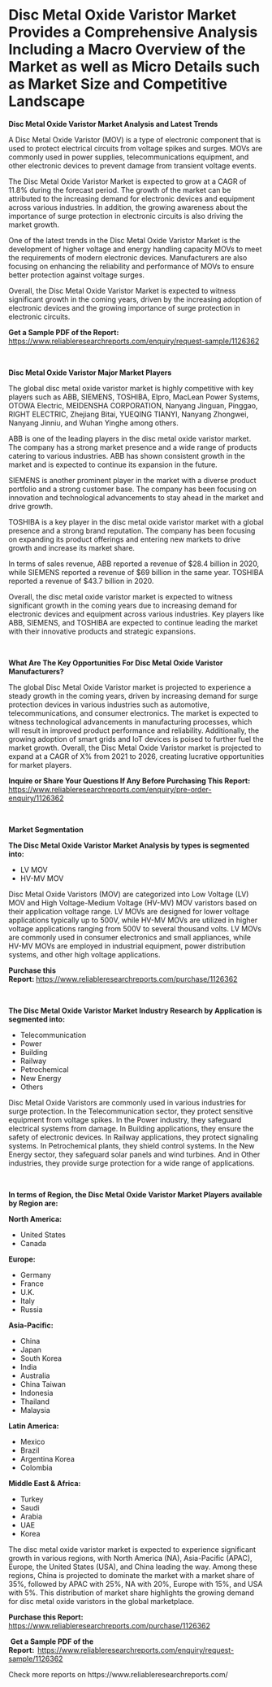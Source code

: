<p><h1>Disc Metal Oxide Varistor Market Provides a Comprehensive Analysis Including a Macro Overview of the Market as well as Micro Details such as Market Size and Competitive Landscape</h1></p><p><strong>Disc Metal Oxide Varistor Market Analysis and Latest Trends</strong></p>
<p><p>A Disc Metal Oxide Varistor (MOV) is a type of electronic component that is used to protect electrical circuits from voltage spikes and surges. MOVs are commonly used in power supplies, telecommunications equipment, and other electronic devices to prevent damage from transient voltage events.</p><p>The Disc Metal Oxide Varistor Market is expected to grow at a CAGR of 11.8% during the forecast period. The growth of the market can be attributed to the increasing demand for electronic devices and equipment across various industries. In addition, the growing awareness about the importance of surge protection in electronic circuits is also driving the market growth.</p><p>One of the latest trends in the Disc Metal Oxide Varistor Market is the development of higher voltage and energy handling capacity MOVs to meet the requirements of modern electronic devices. Manufacturers are also focusing on enhancing the reliability and performance of MOVs to ensure better protection against voltage surges.</p><p>Overall, the Disc Metal Oxide Varistor Market is expected to witness significant growth in the coming years, driven by the increasing adoption of electronic devices and the growing importance of surge protection in electronic circuits.</p></p>
<p><strong>Get a Sample PDF of the Report:&nbsp;</strong> <a href="https://www.reliableresearchreports.com/enquiry/request-sample/1126362">https://www.reliableresearchreports.com/enquiry/request-sample/1126362</a></p>
<p>&nbsp;</p>
<p><strong>Disc Metal Oxide Varistor Major Market Players</strong></p>
<p><p>The global disc metal oxide varistor market is highly competitive with key players such as ABB, SIEMENS, TOSHIBA, Elpro, MacLean Power Systems, OTOWA Electric, MEIDENSHA CORPORATION, Nanyang Jinguan, Pinggao, RIGHT ELECTRIC, Zhejiang Bitai, YUEQING TIANYI, Nanyang Zhongwei, Nanyang Jinniu, and Wuhan Yinghe among others.</p><p>ABB is one of the leading players in the disc metal oxide varistor market. The company has a strong market presence and a wide range of products catering to various industries. ABB has shown consistent growth in the market and is expected to continue its expansion in the future.</p><p>SIEMENS is another prominent player in the market with a diverse product portfolio and a strong customer base. The company has been focusing on innovation and technological advancements to stay ahead in the market and drive growth.</p><p>TOSHIBA is a key player in the disc metal oxide varistor market with a global presence and a strong brand reputation. The company has been focusing on expanding its product offerings and entering new markets to drive growth and increase its market share.</p><p>In terms of sales revenue, ABB reported a revenue of $28.4 billion in 2020, while SIEMENS reported a revenue of $69 billion in the same year. TOSHIBA reported a revenue of $43.7 billion in 2020.</p><p>Overall, the disc metal oxide varistor market is expected to witness significant growth in the coming years due to increasing demand for electronic devices and equipment across various industries. Key players like ABB, SIEMENS, and TOSHIBA are expected to continue leading the market with their innovative products and strategic expansions.</p></p>
<p>&nbsp;</p>
<p><strong>What Are The Key Opportunities For Disc Metal Oxide Varistor Manufacturers?</strong></p>
<p><p>The global Disc Metal Oxide Varistor market is projected to experience a steady growth in the coming years, driven by increasing demand for surge protection devices in various industries such as automotive, telecommunications, and consumer electronics. The market is expected to witness technological advancements in manufacturing processes, which will result in improved product performance and reliability. Additionally, the growing adoption of smart grids and IoT devices is poised to further fuel the market growth. Overall, the Disc Metal Oxide Varistor market is projected to expand at a CAGR of X% from 2021 to 2026, creating lucrative opportunities for market players.</p></p>
<p><strong>Inquire or Share Your Questions If Any Before Purchasing This Report:</strong> <a href="https://www.reliableresearchreports.com/enquiry/pre-order-enquiry/1126362">https://www.reliableresearchreports.com/enquiry/pre-order-enquiry/1126362</a></p>
<p>&nbsp;</p>
<p><strong>Market Segmentation</strong></p>
<p><strong>The Disc Metal Oxide Varistor Market Analysis by types is segmented into:</strong></p>
<p><ul><li>LV MOV</li><li>HV-MV MOV</li></ul></p>
<p><p>Disc Metal Oxide Varistors (MOV) are categorized into Low Voltage (LV) MOV and High Voltage-Medium Voltage (HV-MV) MOV varistors based on their application voltage range. LV MOVs are designed for lower voltage applications typically up to 500V, while HV-MV MOVs are utilized in higher voltage applications ranging from 500V to several thousand volts. LV MOVs are commonly used in consumer electronics and small appliances, while HV-MV MOVs are employed in industrial equipment, power distribution systems, and other high voltage applications.</p></p>
<p><strong>Purchase this Report:&nbsp;</strong><a href="https://www.reliableresearchreports.com/purchase/1126362">https://www.reliableresearchreports.com/purchase/1126362</a></p>
<p>&nbsp;</p>
<p><strong>The Disc Metal Oxide Varistor Market Industry Research by Application is segmented into:</strong></p>
<p><ul><li>Telecommunication</li><li>Power</li><li>Building</li><li>Railway</li><li>Petrochemical</li><li>New Energy</li><li>Others</li></ul></p>
<p><p>Disc Metal Oxide Varistors are commonly used in various industries for surge protection. In the Telecommunication sector, they protect sensitive equipment from voltage spikes. In the Power industry, they safeguard electrical systems from damage. In Building applications, they ensure the safety of electronic devices. In Railway applications, they protect signaling systems. In Petrochemical plants, they shield control systems. In the New Energy sector, they safeguard solar panels and wind turbines. And in Other industries, they provide surge protection for a wide range of applications.</p></p>
<p>&nbsp;</p>
<p><strong>In terms of Region, the Disc Metal Oxide Varistor Market Players available by Region are:</strong></p>
<p>
    <p> <strong> North America: </strong>
        <ul>
            <li>United States</li>
            <li>Canada</li>
        </ul>
        </p> 
    <p> <strong> Europe: </strong>
        <ul>
            <li>Germany</li>
            <li>France</li>
            <li>U.K.</li>
            <li>Italy</li>
            <li>Russia</li>
        </ul>
        </p> 
    <p> <strong> Asia-Pacific: </strong>
        <ul>
            <li>China</li>
            <li>Japan</li>
            <li>South Korea</li>
            <li>India</li>
            <li>Australia</li>
            <li>China Taiwan</li>
            <li>Indonesia</li>
            <li>Thailand</li>
            <li>Malaysia</li>
        </ul>
        </p> 
    <p> <strong> Latin America: </strong>
        <ul>
            <li>Mexico</li>
            <li>Brazil</li>
            <li>Argentina Korea</li>
            <li>Colombia</li>
        </ul>
        </p> 
    <p> <strong> Middle East & Africa: </strong>
        <ul>
            <li>Turkey</li>
            <li>Saudi</li>
            <li>Arabia</li>
            <li>UAE</li>
            <li>Korea</li>
        </ul>
    </p>
    </p>
<p><p>The disc metal oxide varistor market is expected to experience significant growth in various regions, with North America (NA), Asia-Pacific (APAC), Europe, the United States (USA), and China leading the way. Among these regions, China is projected to dominate the market with a market share of 35%, followed by APAC with 25%, NA with 20%, Europe with 15%, and USA with 5%. This distribution of market share highlights the growing demand for disc metal oxide varistors in the global marketplace.</p></p>
<p><strong>Purchase this Report: </strong><a href="https://www.reliableresearchreports.com/purchase/1126362">https://www.reliableresearchreports.com/purchase/1126362</a></p>
<p>&nbsp;<strong>Get a Sample PDF of the Report:&nbsp;&nbsp;</strong><a href="https://www.reliableresearchreports.com/enquiry/request-sample/1126362">https://www.reliableresearchreports.com/enquiry/request-sample/1126362</a></p>
<p><strong></strong></p>
<p>Check more reports on https://www.reliableresearchreports.com/</p>